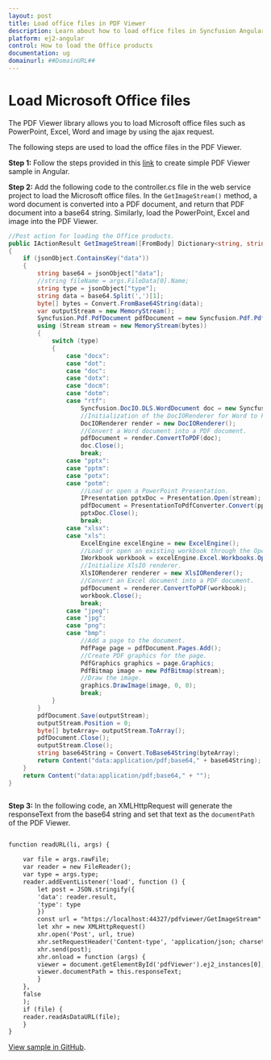 ```yaml
---
layout: post
title: Load office files in PDF Viewer
description: Learn about how to load office files in Syncfusion Angular Pdfviewer component of Syncfusion Essential JS 2 and more.
platform: ej2-angular
control: How to load the Office products
documentation: ug
domainurl: ##DomainURL##
---
```


# Load Microsoft Office files

The PDF Viewer library allows you to load Microsoft office files such as PowerPoint, Excel, Word and image by using the ajax request.

The following steps are used to load the office files in the PDF Viewer.

**Step 1:** Follow the steps provided in this [link](https://ej2.syncfusion.com/angular/documentation/pdfviewer/getting-started/) to create simple PDF Viewer sample in Angular.

**Step 2:** Add the following code to the controller.cs file in the web service project to load the Microsoft office files. In the `GetImageStream()` method, a word document is converted into a PDF document, and return that PDF document into a base64 string. Similarly, load the PowerPoint, Excel and image into the PDF Viewer.

```c#
//Post action for loading the Office products.
public IActionResult GetImageStream([FromBody] Dictionary<string, string> jsonObject)
{
    if (jsonObject.ContainsKey("data"))
    {
        string base64 = jsonObject["data"];
        //string fileName = args.FileData[0].Name;
        string type = jsonObject["type"];
        string data = base64.Split(',')[1];
        byte[] bytes = Convert.FromBase64String(data);
        var outputStream = new MemoryStream();
        Syncfusion.Pdf.PdfDocument pdfDocument = new Syncfusion.Pdf.PdfDocument();
        using (Stream stream = new MemoryStream(bytes))
        {
            switch (type)
            {
                case "docx":
                case "dot":
                case "doc":
                case "dotx":
                case "docm":
                case "dotm":
                case "rtf":
                    Syncfusion.DocIO.DLS.WordDocument doc = new Syncfusion.DocIO.DLS.WordDocument(stream, GetWFormatType(type));
                    //Initialization of the DocIORenderer for Word to PDF conversion.
                    DocIORenderer render = new DocIORenderer();
                    //Convert a Word document into a PDF document.
                    pdfDocument = render.ConvertToPDF(doc);
                    doc.Close();
                    break;
                case "pptx":
                case "pptm":
                case "potx":
                case "potm":
                    //Load or open a PowerPoint Presentation.
                    IPresentation pptxDoc = Presentation.Open(stream);
                    pdfDocument = PresentationToPdfConverter.Convert(pptxDoc);
                    pptxDoc.Close();
                    break;
                case "xlsx":
                case "xls":
                    ExcelEngine excelEngine = new ExcelEngine();
                    //Load or open an existing workbook through the Open method of IWorkbooks.
                    IWorkbook workbook = excelEngine.Excel.Workbooks.Open(stream);
                    //Initialize XlsIO renderer.
                    XlsIORenderer renderer = new XlsIORenderer();
                    //Convert an Excel document into a PDF document.
                    pdfDocument = renderer.ConvertToPDF(workbook);
                    workbook.Close();
                    break;
                case "jpeg":
                case "jpg":
                case "png":
                case "bmp":
                    //Add a page to the document.
                    PdfPage page = pdfDocument.Pages.Add();
                    //Create PDF graphics for the page.
                    PdfGraphics graphics = page.Graphics;
                    PdfBitmap image = new PdfBitmap(stream);
                    //Draw the image.
                    graphics.DrawImage(image, 0, 0);
                    break;
            }
        }
        pdfDocument.Save(outputStream); 
        outputStream.Position = 0;
        byte[] byteArray= outputStream.ToArray();
        pdfDocument.Close();
        outputStream.Close();
        string base64String = Convert.ToBase64String(byteArray); 
        return Content("data:application/pdf;base64," + base64String);     
    }
    return Content("data:application/pdf;base64," + "");
}
        
```

**Step 3:** In the following code, an XMLHttpRequest will generate the responseText from the base64 string and set that text as the `documentPath` of the PDF Viewer.

```html

function readURL(li, args) {

    var file = args.rawFile;
    var reader = new FileReader();
    var type = args.type;
    reader.addEventListener('load', function () {
        let post = JSON.stringify({
        'data': reader.result,
        'type': type
        })
        const url = "https://localhost:44327/pdfviewer/GetImageStream"
        let xhr = new XMLHttpRequest()
        xhr.open('Post', url, true)
        xhr.setRequestHeader('Content-type', 'application/json; charset=UTF-8')
        xhr.send(post);
        xhr.onload = function (args) {
        viewer = document.getElementById('pdfViewer').ej2_instances[0];
        viewer.documentPath = this.responseText;
        }
    },
    false
    );
    if (file) {
    reader.readAsDataURL(file);
    }
}

```

[View sample in GitHub](https://github.com/SyncfusionExamples/angular-pdf-viewer-examples/tree/master/Common/Load%20PDF%2C%20Excel%2C%20PPT%20file%20types).